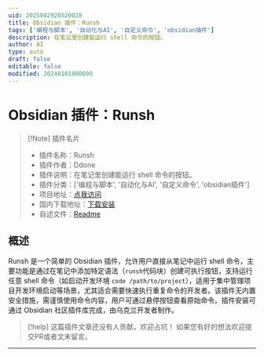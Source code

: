 ```yaml
---
uid: 2025042920520028
title: Obsidian 插件：Runsh
tags: ['编程与脚本', '自动化与AI', '自定义命令', 'obsidian插件']
description: 在笔记里创建能运行 shell 命令的按钮。
author: AI
type: auto
draft: false
editable: false
modified: 20240101000000
---
```


# Obsidian 插件：Runsh

> [!Note] 插件名片
> - 插件名称：Runsh
> - 插件作者：Ddone
> - 插件说明：在笔记里创建能运行 shell 命令的按钮。
> - 插件分类：['编程与脚本', '自动化与AI', '自定义命令', 'obsidian插件']
> - 项目地址：[点我访问](https://github.com/Deedone/obsidian-runsh)
> - 国内下载地址：[下载安装](https://pkmer.cn/products/plugin/pluginMarket/?runsh)
> - 自述文件：[Readme](https://ghproxy.net/https://raw.githubusercontent.com/Deedone/obsidian-runsh/master/README.md)



## 概述

Runsh 是一个简单的 Obsidian 插件，允许用户直接从笔记中运行 shell 命令，主要功能是通过在笔记中添加特定语法（```runsh```代码块）创建可执行按钮，支持运行任意 shell 命令（如启动开发环境 `code /path/to/project`），适用于集中管理项目开发环境启动等场景，尤其适合需要快速执行重复命令的开发者。该插件无内置安全措施，需谨慎使用命令内容，用户可通过悬停按钮查看原始命令。插件安装可通过 Obsidian 社区插件库完成，由乌克兰开发者制作。


> [!help] 
> 这篇插件文章还没有人贡献，欢迎占坑！
> 如果您有好的想法欢迎提交PR或者文末留言。
> 

---



